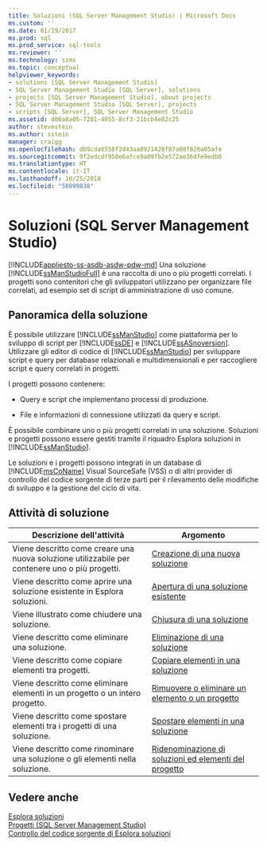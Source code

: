 ```yaml
---
title: Soluzioni (SQL Server Management Studio) | Microsoft Docs
ms.custom: ''
ms.date: 01/19/2017
ms.prod: sql
ms.prod_service: sql-tools
ms.reviewer: ''
ms.technology: ssms
ms.topic: conceptual
helpviewer_keywords:
- solutions [SQL Server Management Studio]
- SQL Server Management Studio [SQL Server], solutions
- projects [SQL Server Management Studio], about projects
- SQL Server Management Studio [SQL Server], projects
- scripts [SQL Server], SQL Server Management Studio
ms.assetid: d06a8a05-7201-4055-8cf3-21bcb4e82c25
author: stevestein
ms.author: sstein
manager: craigg
ms.openlocfilehash: db9cda0558f2d43aa8921428f87a08f826a05afe
ms.sourcegitcommit: 9f2edcdf958e6afce9a09fb2e572ae36dfe9edb0
ms.translationtype: HT
ms.contentlocale: it-IT
ms.lasthandoff: 10/25/2018
ms.locfileid: "50099838"
---
```

# <a name="solutions-sql-server-management-studio"></a>Soluzioni (SQL Server Management Studio)
[!INCLUDE[appliesto-ss-asdb-asdw-pdw-md](../../includes/appliesto-ss-asdb-asdw-pdw-md.md)]
Una soluzione [!INCLUDE[ssManStudioFull](../../includes/ssmanstudiofull-md.md)] è una raccolta di uno o più progetti correlati. I progetti sono contenitori che gli sviluppatori utilizzano per organizzare file correlati, ad esempio set di script di amministrazione di uso comune.  
  
## <a name="solution-overview"></a>Panoramica della soluzione  
È possibile utilizzare [!INCLUDE[ssManStudio](../../includes/ssmanstudio-md.md)] come piattaforma per lo sviluppo di script per [!INCLUDE[ssDE](../../includes/ssde_md.md)] e [!INCLUDE[ssASnoversion](../../includes/ssasnoversion_md.md)]. Utilizzare gli editor di codice di [!INCLUDE[ssManStudio](../../includes/ssmanstudio-md.md)] per sviluppare script e query per database relazionali e multidimensionali e per raccogliere script e query correlati in progetti.  
  
I progetti possono contenere:  
  
-   Query e script che implementano processi di produzione.  
  
-   File e informazioni di connessione utilizzati da query e script.  
  
È possibile combinare uno o più progetti correlati in una soluzione. Soluzioni e progetti possono essere gestiti tramite il riquadro Esplora soluzioni in [!INCLUDE[ssManStudio](../../includes/ssmanstudio-md.md)].  
  
Le soluzioni e i progetti possono integrati in un database di [!INCLUDE[msCoName](../../includes/msconame_md.md)] Visual SourceSafe (VSS) o di altri provider di controllo del codice sorgente di terze parti per il rilevamento delle modifiche di sviluppo e la gestione del ciclo di vita.  
  
## <a name="solution-tasks"></a>Attività di soluzione  
  
|Descrizione dell'attività|Argomento|  
|--------------------|---------|  
|Viene descritto come creare una nuova soluzione utilizzabile per contenere uno o più progetti.|[Creazione di una nuova soluzione](../../ssms/solution/create-a-new-solution.md)|  
|Viene descritto come aprire una soluzione esistente in Esplora soluzioni.|[Apertura di una soluzione esistente](../../ssms/solution/open-an-existing-solution.md)|  
|Viene illustrato come chiudere una soluzione.|[Chiusura di una soluzione](../../ssms/solution/close-a-solution.md)|  
|Viene descritto come eliminare una soluzione.|[Eliminazione di una soluzione](../../ssms/solution/delete-a-solution.md)|  
|Viene descritto come copiare elementi tra progetti.|[Copiare elementi in una soluzione](../../ssms/solution/copy-items-in-a-solution.md)|  
|Viene descritto come eliminare elementi in un progetto o un intero progetto.|[Rimuovere o eliminare un elemento o un progetto](../../ssms/solution/remove-or-delete-an-item-or-project.md)|  
|Viene descritto come spostare elementi tra i progetti di una soluzione.|[Spostare elementi in una soluzione](../../ssms/solution/move-items-in-a-solution.md)|  
|Viene descritto come rinominare una soluzione o gli elementi nella soluzione.|[Ridenominazione di soluzioni ed elementi del progetto](../../ssms/solution/rename-solutions-and-project-items.md)|  
  
## <a name="see-also"></a>Vedere anche  
[Esplora soluzioni](../../ssms/solution/solution-explorer.md)  
[Progetti &#40;SQL Server Management Studio&#41;](../../ssms/solution/projects-sql-server-management-studio.md)  
[Controllo del codice sorgente di Esplora soluzioni](https://msdn.microsoft.com/library/ms173879.aspx)  
  
